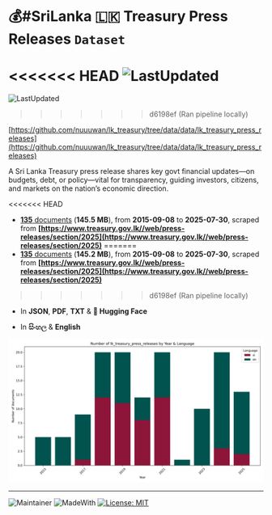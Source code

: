 # 💰#SriLanka 🇱🇰 Treasury Press Releases `Dataset`

<<<<<<< HEAD
![LastUpdated](https://img.shields.io/badge/last_updated-2025--09--21_12:25:36-green)
=======
![LastUpdated](https://img.shields.io/badge/last_updated-2025--09--21_12:22:23-green)
>>>>>>> d6198ef (Ran pipeline locally)

[https://github.com/nuuuwan/lk_treasury/tree/data/data/lk_treasury_press_releases](https://github.com/nuuuwan/lk_treasury/tree/data/data/lk_treasury_press_releases)

A Sri Lanka Treasury press release shares key govt financial updates—on budgets, debt, or policy—vital for transparency, guiding investors, citizens, and markets on the nation’s economic direction.

<<<<<<< HEAD
- [**135** documents](https://github.com/nuuuwan/lk_treasury/tree/data/data/lk_treasury_press_releases) (**145.5 MB**), from **2015-09-08** to **2025-07-30**, scraped from **[https://www.treasury.gov.lk//web/press-releases/section/2025](https://www.treasury.gov.lk//web/press-releases/section/2025)**
=======
- [**135** documents](https://github.com/nuuuwan/lk_treasury/tree/data/data/lk_treasury_press_releases) (**145.2 MB**), from **2015-09-08** to **2025-07-30**, scraped from **[https://www.treasury.gov.lk//web/press-releases/section/2025](https://www.treasury.gov.lk//web/press-releases/section/2025)**
>>>>>>> d6198ef (Ran pipeline locally)

- In **JSON**, **PDF**, **TXT** & **🤗 Hugging Face**

- In **සිංහල** & **English**

![Chart](https://raw.githubusercontent.com/nuuuwan/lk_treasury/refs/heads/data/data/lk_treasury_press_releases/docs_by_year_and_lang.png)


---

![Maintainer](https://img.shields.io/badge/maintainer-nuuuwan-red)
![MadeWith](https://img.shields.io/badge/made_with-python-blue)
[![License: MIT](https://img.shields.io/badge/License-MIT-yellow.svg)](https://opensource.org/licenses/MIT)
